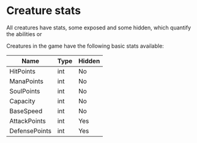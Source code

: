 # Creature stats

All creatures have stats, some exposed and some hidden, which quantify the abilities or 

Creatures in the game have the following basic stats available:

| Name | Type | Hidden |
| -- | -- | -- |
| HitPoints | int | No |
| ManaPoints | int | No |
| SoulPoints | int | No |
| Capacity | int | No |
| BaseSpeed | int | No |
| AttackPoints | int | Yes |
| DefensePoints | int | Yes |